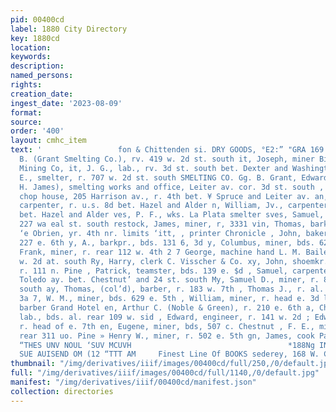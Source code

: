 ```yaml
---
pid: 00400cd
label: 1880 City Directory
key: 1880cd
location: 
keywords: 
description: 
named_persons: 
rights: 
creation_date: 
ingest_date: '2023-08-09'
format: 
source: 
order: '400'
layout: cmhc_item
text: '                 fon & Chittenden si. DRY GOODS, °E2:” "GRA 169 GRE :  t, James
  B. (Grant Smelting Co.), rv. 419 w. 2d st. south it, Joseph, miner Big Pittsburg
  Mining Co, it, J. G., lab., rv. 3d st. south bet. Dexter and Washington t, Lafayette
  E., smelter, r. 707 w. 2d st. south SMELTING CO. Gg. B. Grant, Edward Eddy and W.
  H. James), smelting works and office, Leiter av. cor. 3d st. south , G. F., English
  chop house, 205 Harrison av., r. 4th bet. ¥ Spruce and Leiter av. an, William, Sr.,
  carpenter, r. u.s. 8d bet. Hazel and Alder n, William, Jv., carpenter, r.n.s. 8d
  bet. Hazel and Alder ves, P. F., wks. La Plata smelter sves, Samuel, clerk, bds.
  227 wa eal st. south restock, James, miner, r, 3331 vin, Thomas, barkpr. ¢ neha
  ‘e Obrien, yr. 4th nr. limits ‘itt, , printer Chronicle , John, baker F. N. Dickey,
  227 e. 6th y, A., barkpr., bds. 131 6, 3d y, Columbus, miner, bds. 626 e. 5th y,
  Frank, miner, r. rear 112 w. 4th 2 7 George, machine hand L. M. Bailey, bds. 182
  w. 2d at. south Ry, Harry, clerk C. Visscher & Co. xy, John, shoemkr. Henry Webber,
  r. 111 n. Pine , Patrick, teamster, bds. 139 e. $d , Samuel, carpenter, bds. w.s.
  Toledo ay. bet. Chestnut’ and 24 st. south My, Samuel D., miner, r. 811 w. 2d st.
  south ay, Thomas, (col’d), barber, r. 183 w. 7th , Thomas J., r. al. rear 125 w.
  3a 7, W. M., miner, bds. 629 e. 5th , William, miner, r. head e. 3d ley, Thomas,
  barber Grand Hotel en, Arthur C. (Noble & Green), r. 210 e. 6th a, Charles H. (col’d),
  lab., bds. al. rear 109 w. sid , Edward, engineer, r. 141 w. 2d ; Edward, lab.,
  r. head of e. 7th en, Eugene, miner, bds, 507 c. Chestnut , F. E., miner, r. al.
  rear 311 uo. Pine » Henry W., miner, r. 502 e. 5th gn, James, cook Palace Hotel                                                               nn
  “THES UNV NOUL ‘SUV MCUVH                                   *188Ng INUIBeYD 1603  Sz]
  SUE AUISEND OM (12 “TTT AM     Finest Line Of BOOKS sederey, 168 W. Chosen. '
thumbnail: "/img/derivatives/iiif/images/00400cd/full/250,/0/default.jpg"
full: "/img/derivatives/iiif/images/00400cd/full/1140,/0/default.jpg"
manifest: "/img/derivatives/iiif/00400cd/manifest.json"
collection: directories
---
```

